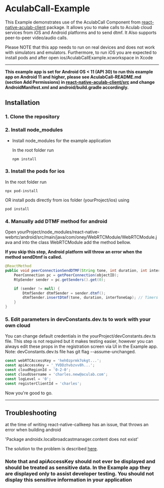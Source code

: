 # AculabCall-Example

This Example demonstrates use of the AculabCall Component from [react-native-aculab-client](https://www.npmjs.com/package/react-native-aculab-client) package. It allows you to make calls to Aculab cloud services from iOS and Android platforms and to send dtmf. It Also supports peer-to-peer video/audio calls.

Please NOTE that this app needs to run on real devices and does not work with simulators and emulators. Furthermore, to run iOS you are expected to install pods and after open ios/AculabCallExample.xcworkspace in Xcode

---

**This example app is set for Android OS < 11 (API 30) to run this example app on Android 11 and higher, please see AculabCall-README.md (section Add Permissions) in [react-native-aculab-client/src](https://github.com/aculab-com/react-native-aculab-client/tree/main/src) and change AndroidManifest.xml and android/build.gradle accordingly.**

## Installation

### 1. Clone the repository

### 2. Install node_modules

+ Install node_modules for the example application

    In the root folder run

    ``` node
    npm install
    ```

### 3. Install the pods for ios

In the root folder run

``` node
npx pod-install
```

OR install pods directly from ios folder (yourProject/ios) using

``` node
pod install
```

### 4. Manually add DTMF method for android

Open yourProject/node_modules/react-native-webrtc/android/src/main/java/com/oney/WebRTCModule/WebRTCModule.java and into the class WebRTCModule add the method bellow.

**If you skip this step, Android platform will throw an error when the method sendDtmf is called.**

``` java
@ReactMethod
public void peerConnectionSendDTMF(String tone, int duration, int interToneGap, int objectID) {
    PeerConnection pc = getPeerConnection(objectID);
    RtpSender sender = pc.getSenders().get(0);

    if (sender != null) {
        DtmfSender dtmfSender = sender.dtmf();
        dtmfSender.insertDtmf(tone, duration, interToneGap); // Timers are in ms
    }
}
```

### 5. Edit parameters in devConstants.dev.ts to work with your own cloud

You can change default credentials in the yourProject/devConstants.dev.ts file.
This step is not required but it makes testing easier, however you can always edit these props in the registration screen via UI in the Example app.  
Note: devConstants.dev.ts file has git flag --assume-unchanged.

```typescript
const webRTCAccessKey = 'heh0zprmk7okgt...';
const apiAccessKey = '_YVDDzhvbzvv8h...';
const cloudRegionId = '0-2-0';
const cloudUsername = 'charles.new@aculab.com';
const logLevel = '0';
const registerClientId = 'charles';
```

Now you're good to go.

---

## Troubleshooting

at the time of writing react-native-callkeep has an issue, that throws an error when building android

'Package androidx.localbroadcastmanager.content does not exist'

The solution to the problem is described [here](https://github.com/react-native-webrtc/react-native-callkeep/issues/594#issuecomment-1196411702).

### Note that and apiAccessKey should not ever be displayed and should be treated as sensitive data. In the Example app they are displayed only to assist developer testing. You should not display this sensitive information in your application
